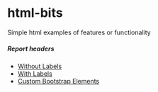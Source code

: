 # html-bits
Simple html examples of features or functionality
##### Report headers
* [Without Labels](https://dandefenbaugh.github.io/html-bits/report-headers-no-labels.html)
* [With Labels](https://dandefenbaugh.github.io/html-bits/report-headers.html)
* [Custom Bootstrap Elements](https://dandefenbaugh.github.io/html-bits/bootstrap-custom-elements.html)

